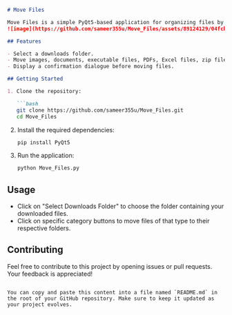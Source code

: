 ```markdown
# Move Files

Move Files is a simple PyQt5-based application for organizing files by moving them into specific folders based on their types.
![image](https://github.com/sameer355u/Move_Files/assets/89124129/04fcb81f-67f2-47d3-8650-2beb0c0521e7)

## Features

- Select a downloads folder.
- Move images, documents, executable files, PDFs, Excel files, zip files, PPT files, video files, web files, and programming files to separate folders.
- Display a confirmation dialogue before moving files.

## Getting Started

1. Clone the repository:

   ```bash
   git clone https://github.com/sameer355u/Move_Files.git
   cd Move_Files
   ```

2. Install the required dependencies:

   ```bash
   pip install PyQt5
   ```

3. Run the application:

   ```bash
   python Move_Files.py
   ```

## Usage

- Click on "Select Downloads Folder" to choose the folder containing your downloaded files.
- Click on specific category buttons to move files of that type to their respective folders.

## Contributing

Feel free to contribute to this project by opening issues or pull requests. Your feedback is appreciated!

```

You can copy and paste this content into a file named `README.md` in the root of your GitHub repository. Make sure to keep it updated as your project evolves.

